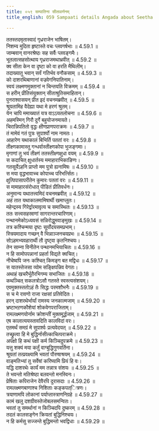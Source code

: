 ```yaml
---
title: ०५९ सम्पातिना सीतावर्णनम्
title_english: 059 Sampaati details Angada about Seetha

---
```



  
ततस्तदमृतास्वादं गृध्रराजेन भाषितम्।  
निशम्य मुदिता हृष्टास्ते वचः प्लवगर्षभाः ॥ 4.59.1 ॥   
जाम्बवान् वानरश्रेष्ठः सह सर्वैः प्लवङ्गमैः।  
भूतलात्सहसोत्थाय गृध्रराजमथाभ्रवीत् ॥ 4.59.2 ॥   
क्व सीता केन वा दृष्टा को वा हरति मैथिलीम्।  
तदाख्यातु भवान् सर्वं गतिर्भव वनौकसाम् ॥ 4.59.3 ॥   
को दाशरथिबाणानां वज्रवेगनिपातिनाम्।  
स्वयं लक्ष्मणमुक्तानां न चिन्तयति विक्रमम् ॥ 4.59.4 ॥   
स हरीन् प्रीतिसंयुक्तान् सीताश्रुतिसमाहितान्।  
पुनराश्वासयन् प्रीत इदं वचनमब्रवीत् ॥ 4.59.5 ॥   
श्रूयतामिह वैदेह्या यथा मे हरणं श्रुतम्।  
येन चापि ममाख्यातं यत्र वाऽऽयतलोचना ॥ 4.59.6 ॥   
अहमस्मिन् गिरौ दुर्गे बहुयोजनमायते।  
चिरान्निपतितो वृद्धः क्षीणप्राणपराक्रमः ॥ 4.59.7 ॥   
तं मामेवं गतं पुत्रः सुपार्श्वो नाम नामतः।  
आहारेण यथाकालं बिभिर्ति पततां वरः ॥ 4.59.8 ॥   
तीक्ष्णकामास्तु गन्धर्वास्तीक्ष्णकोपा भुजङ्गमाः।  
मृगाणां तु भयं तीक्ष्णं ततस्तीक्ष्णक्षुधा वयम् ॥ 4.59.9 ॥   
स कदाचित् क्षुधार्तस्य ममाहाराभिकाङिणः।  
गतसूर्येऽहनि प्राप्तो मम पुत्रो ह्यनामिषः ॥ 4.59.10 ॥   
स मया वृद्धभावाच्च कोपाच्च परिभर्त्सितः।  
क्षुत्पिपासापरीतेन कुमारः पततां वरः ॥ 4.59.11 ॥   
स मामाहारसंरोधात् पीडितं प्रीतिवर्धनः।  
अनुमान्य यथातत्त्वमिदं वचनमब्रवीत् ॥ 4.59.12 ॥   
अहं तात यथाकालमामिषार्थी खमाप्लुतः।  
महेन्द्रस्य गिरेर्द्वारमावृत्य च समास्थितः ॥ 4.59.13 ॥   
ततः सत्त्वसहस्राणां सागरान्तरचारिणाम्।  
पन्थानमेकोऽध्यवसं सन्निरोद्धुमवाङ्मुखः ॥ 4.59.14 ॥   
तत्र कश्चिन्मया दृष्टः सूर्योदयसमप्रभाम्।  
स्त्रियमादाय गच्छन् वै भिन्नाञ्जनचयप्रभः ॥ 4.59.15 ॥   
सोऽहमभ्यवहारार्थी तौ दृष्ट्वा कृतनिश्चयः।  
तेन साम्ना विनीतेन पन्थानमभियाचितः ॥ 4.59.16 ॥   
न हि सामोपपन्नानां प्रहर्ता विद्यते क्वचित्।  
नीचेष्वपि जनः कश्चित् किमङ्ग बत मद्विधः ॥ 4.59.17 ॥   
स यातस्तेजसा व्योम सङ्क्षिपन्निव वेगतः।  
अथाहं खचरैर्भूतैरभिगम्य सभाजितः ॥ 4.59.18 ॥   
कथञ्चित् सकलत्रोऽसौ गतस्ते स्वस्त्यसंशयम्।  
एवमुक्तस्ततोऽहं तैः सिद्धः परमशौभनैः ॥ 4.59.19 ॥   
स च मे रावणो राजा रक्षसां प्रतिवेदितः।  
हरन् दाशरथेर्भार्यां रामस्य जनकात्मजाम् ॥ 4.59.20 ॥   
भ्रष्टाभऱणकौशेयां शोकवेगपराजिताम्।  
रामलक्ष्मणयोर्नाम क्रोशन्तीं मुक्तमूर्द्धजाम् ॥ 4.59.21 ॥   
एष कालात्ययस्तावदिति कालविदां वरः।  
एतमर्थं समग्रं मे सुपार्श्वः प्रत्यवेदयत् ॥ 4.59.22 ॥   
तच्छ्रुत्वा हि मे बुद्धिर्नासीत्काचित्पराक्रमे।  
अपक्षो हि कथं पक्षी कर्म किञ्चिदुपक्रमे ॥ 4.59.23 ॥   
यत्तु शक्यं मया कर्तुं वाग्बुद्धिगुणवर्तिना।  
श्रूयतां तत्प्रवक्ष्यामि भवतां पौरुषाश्रयम् ॥ 4.59.24 ॥   
वाङ्मतिभ्यां तु सर्वेषां करिष्यामि प्रियं हि वः।  
यद्धि दाशरथेः कार्यं मम तन्नात्र संशयः ॥ 4.59.25 ॥   
ते भवन्तो मतिश्रेष्ठा बलवन्तो मनस्विनः।  
प्रेषिताः कपिराजेन देवैरपि दुरासदाः ॥ 4.59.26 ॥   
रामलक्ष्मणबाणाश्च निशिताः कङ्कपत्ित्रणः।  
त्रयाणामपि लोकानां पर्याप्तास्त्राणनिग्रहे ॥ 4.59.27 ॥   
कामं खलु दशग्रीवस्तेजोबलसमन्वितः।  
भवतां तु समर्थानां न किञ्चिदपि दुष्करम् ॥ 4.59.28 ॥   
तदलं कालसङ्गेन क्रियतां बुद्धिनिश्चयः।  
न हि कर्मसु सज्जन्ते बुद्धिमन्तो भवद्विधाः ॥ 4.59.29 ॥   